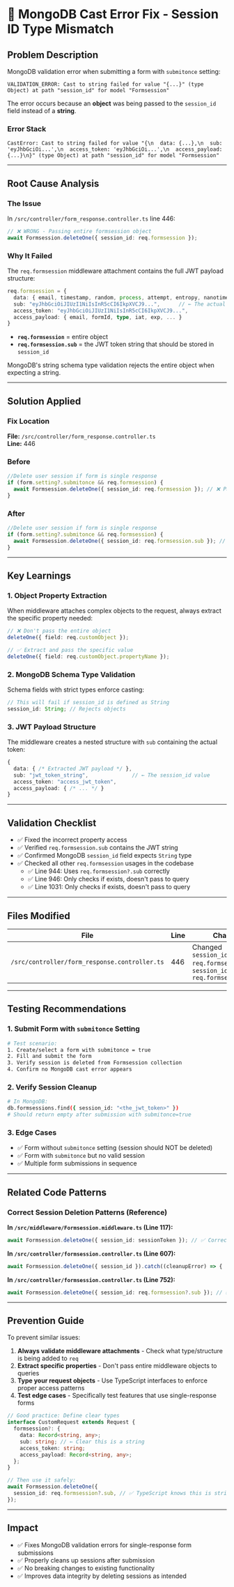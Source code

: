 # 🐛 MongoDB Cast Error Fix - Session ID Type Mismatch

## Problem Description

MongoDB validation error when submitting a form with `submitonce` setting:

```
VALIDATION_ERROR: Cast to string failed for value "{...}" (type Object) at path "session_id" for model "Formsession"
```

The error occurs because an **object** was being passed to the `session_id` field instead of a **string**.

### Error Stack

```
CastError: Cast to string failed for value "{\n  data: {...},\n  sub: 'eyJhbGciOi...',\n  access_token: 'eyJhbGciOi...',\n  access_payload: {...}\n}" (type Object) at path "session_id" for model "Formsession"
```

---

## Root Cause Analysis

### The Issue

In `/src/controller/form_response.controller.ts` line 446:

```typescript
// ❌ WRONG - Passing entire formsession object
await Formsession.deleteOne({ session_id: req.formsession });
```

### Why It Failed

The `req.formsession` middleware attachment contains the full JWT payload structure:

```typescript
req.formsession = {
  data: { email, timestamp, random, process, attempt, entropy, nanotime, iat, exp },
  sub: "eyJhbGciOiJIUzI1NiIsInR5cCI6IkpXVCJ9...",      // ← The actual JWT token string
  access_token: "eyJhbGciOiJIUzI1NiIsInR5cCI6IkpXVCJ9...",
  access_payload: { email, formId, type, iat, exp, ... }
}
```

- **`req.formsession`** = entire object
- **`req.formsession.sub`** = the JWT token string that should be stored in `session_id`

MongoDB's string schema type validation rejects the entire object when expecting a string.

---

## Solution Applied

### Fix Location

**File:** `/src/controller/form_response.controller.ts`  
**Line:** 446

### Before

```typescript
//Delete user session if form is single response
if (form.setting?.submitonce && req.formsession) {
  await Formsession.deleteOne({ session_id: req.formsession }); // ❌ Passing object
}
```

### After

```typescript
//Delete user session if form is single response
if (form.setting?.submitonce && req.formsession) {
  await Formsession.deleteOne({ session_id: req.formsession.sub }); // ✅ Passing JWT string
}
```

---

## Key Learnings

### 1. **Object Property Extraction**

When middleware attaches complex objects to the request, always extract the specific property needed:

```typescript
// ❌ Don't pass the entire object
deleteOne({ field: req.customObject });

// ✅ Extract and pass the specific value
deleteOne({ field: req.customObject.propertyName });
```

### 2. **MongoDB Schema Type Validation**

Schema fields with strict types enforce casting:

```typescript
// This will fail if session_id is defined as String
session_id: String; // Rejects objects
```

### 3. **JWT Payload Structure**

The middleware creates a nested structure with `sub` containing the actual token:

```typescript
{
  data: { /* Extracted JWT payload */ },
  sub: "jwt_token_string",              // ← The session_id value
  access_token: "access_jwt_token",
  access_payload: { /* ... */ }
}
```

---

## Validation Checklist

- ✅ Fixed the incorrect property access
- ✅ Verified `req.formsession.sub` contains the JWT string
- ✅ Confirmed MongoDB `session_id` field expects `String` type
- ✅ Checked all other `req.formsession` usages in the codebase
  - ✅ Line 944: Uses `req.formsession?.sub` correctly
  - ✅ Line 946: Only checks if exists, doesn't pass to query
  - ✅ Line 1031: Only checks if exists, doesn't pass to query

---

## Files Modified

| File                                          | Line | Change                                                                     | Status   |
| --------------------------------------------- | ---- | -------------------------------------------------------------------------- | -------- |
| `/src/controller/form_response.controller.ts` | 446  | Changed `session_id: req.formsession` to `session_id: req.formsession.sub` | ✅ Fixed |

---

## Testing Recommendations

### 1. **Submit Form with `submitonce` Setting**

```bash
# Test scenario:
1. Create/select a form with submitonce = true
2. Fill and submit the form
3. Verify session is deleted from Formsession collection
4. Confirm no MongoDB cast error appears
```

### 2. **Verify Session Cleanup**

```bash
# In MongoDB:
db.formsessions.find({ session_id: "<the_jwt_token>" })
# Should return empty after submission with submitonce=true
```

### 3. **Edge Cases**

- ✅ Form without `submitonce` setting (session should NOT be deleted)
- ✅ Form with `submitonce` but no valid session
- ✅ Multiple form submissions in sequence

---

## Related Code Patterns

### Correct Session Deletion Patterns (Reference)

**In `/src/middleware/Formsession.middleware.ts` (Line 117):**

```typescript
await Formsession.deleteOne({ session_id: sessionToken }); // ✅ Correct - using extracted token string
```

**In `/src/controller/formsession.controller.ts` (Line 607):**

```typescript
await Formsession.deleteOne({ session_id }).catch((cleanupError) => {  // ✅ Correct - session_id is string variable
```

**In `/src/controller/formsession.controller.ts` (Line 752):**

```typescript
await Formsession.deleteOne({ session_id: req.formsession?.sub }); // ✅ Correct - extracting sub property
```

---

## Prevention Guide

To prevent similar issues:

1. **Always validate middleware attachments** - Check what type/structure is being added to `req`
2. **Extract specific properties** - Don't pass entire middleware objects to queries
3. **Type your request objects** - Use TypeScript interfaces to enforce proper access patterns
4. **Test edge cases** - Specifically test features that use single-response forms

```typescript
// Good practice: Define clear types
interface CustomRequest extends Request {
  formsession?: {
    data: Record<string, any>;
    sub: string; // ← Clear this is a string
    access_token: string;
    access_payload: Record<string, any>;
  };
}

// Then use it safely:
await Formsession.deleteOne({
  session_id: req.formsession?.sub, // ✅ TypeScript knows this is string
});
```

---

## Impact

- ✅ Fixes MongoDB validation errors for single-response form submissions
- ✅ Properly cleans up sessions after submission
- ✅ No breaking changes to existing functionality
- ✅ Improves data integrity by deleting sessions as intended
